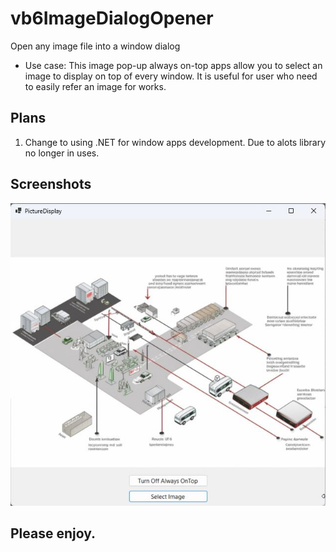 # vb6ImageDialogOpener
Open any image file into a window dialog
- Use case: This image pop-up always on-top apps allow you to select an image to display on top of every window. It is useful for user who need to easily refer an image for works.

## Plans

1) Change to using .NET for window apps development. Due to alots library no longer in uses.

## Screenshots
![Main Screen](https://github.com/phototix/vb6ImageDialogOpener/blob/main/2023-07-07%2010_51_21-PictureDisplay.jpg)

## Please enjoy.
